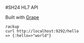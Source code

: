 #SH24 HL7 API

Built with [Grape](https://github.com/intridea/grape)

    rackup
    curl http://localhost:9292/hello
    => {:hello=>"world"}
